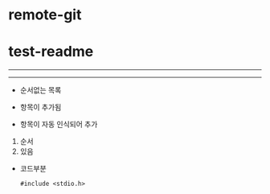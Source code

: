 # remote-git
# test-readme
---
***


+ 순서없는 목록
- 항목이 추가됨
+ 항목이 자동 인식되어 추가
1. 순서
2. 있음

+ 코드부분

  ``` #include <stdio.h> ```


